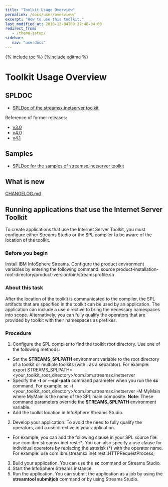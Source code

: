 ```yaml
---
title: "Toolkit Usage Overview"
permalink: /docs/user/overview/
excerpt: "How to use this toolkit."
last_modified_at: 2018-12-04T09:37:48-04:00
redirect_from:
   - /theme-setup/
sidebar:
   nav: "userdocs"
---
```

{% include toc %}
{%include editme %}

# Toolkit Usage Overview

## SPLDOC

* [SPLDoc of the streamsx.inetserver toolkit](https://ibmstreams.github.io/streamsx.inetserver/doc/spldoc/html/tk$com.ibm.streamsx.inetserver/tk$com.ibm.streamsx.inetserver.html)

Reference of former releases:
* [v3.0](https://ibmstreams.github.io/streamsx.inetserver/v3.0/doc/spldoc/html/index.html)
* [v4.0](https://ibmstreams.github.io/streamsx.inetserver/v4.0/doc/spldoc/html/index.html)
* [v4.1](https://ibmstreams.github.io/streamsx.inetserver/v4.1/doc/spldoc/html/index.html)

## Samples

* [SPLDoc for the samples of streamsx.inetserver toolkit](https://ibmstreams.github.io/streamsx.inetserver/samples/doc/spldoc/html/index.html)


## What is new

[CHANGELOG.md](https://github.com/IBMStreams/streamsx.inetserver/blob/master/CHANGELOG.md)


## Running applications that use the Internet Server Toolkit

To create applications that use the Internet Server Toolkit, you must configure either Streams Studio
or the SPL compiler to be aware of the location of the toolkit.

### Before you begin

Install IBM InfoSphere Streams. Configure the product environment variables by entering the following command: 
    source product-installation-root-directory/product-version/bin/streamsprofile.sh

### About this task

After the location of the toolkit is communicated to the compiler, the SPL artifacts that are specified
in the toolkit can be used by an application. The application can include a use directive to bring the necessary namespaces into scope.
Alternatively, you can fully qualify the operators that are provided by toolkit with their namespaces as prefixes.

### Procedure

1. Configure the SPL compiler to find the toolkit root directory. Use one of the following methods:
  * Set the **STREAMS_SPLPATH** environment variable to the root directory of a toolkit
    or multiple toolkits (with : as a separator).  For example:
      export STREAMS_SPLPATH=<your_toolkit_root_directory>/com.ibm.streamsx.inetserver
  * Specify the **-t** or **--spl-path** command parameter when you run the **sc** command. For example:
      sc -t <your_toolkit_root_directory>/com.ibm.streamsx.inetserver -M MyMain
    where MyMain is the name of the SPL main composite.
    **Note**: These command parameters override the **STREAMS_SPLPATH** environment variable.
  * Add the toolkit location in InfoSphere Streams Studio.
2. Develop your application. To avoid the need to fully qualify the operators, add a use directive in your application. 
  * For example, you can add the following clause in your SPL source file:
      use com.ibm.streamsx.inet.rest::*;
    You can also specify a use clause for individual operators by replacing the asterisk (\*) with the operator name. For example: 
      use com.ibm.streamsx.inet.rest::HTTPRequestProcess;
3. Build your application.  You can use the **sc** command or Streams Studio.  
4. Start the InfoSphere Streams instance. 
5. Run the application. You can submit the application as a job by using the **streamtool submitjob** command or by using Streams Studio. 

